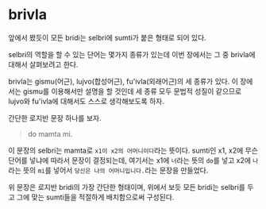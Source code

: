 # brivla

앞에서 봤듯이 모든 bridi는 selbri에 sumti가 붙은 형태로 되어 있다.

selbri의 역할을 할 수 있는 단어는 몇가지 종류가 있는데 이번 장에서는 그 중 brivla에 대해서 살펴보려고 한다.

brivla는 gismu(어근), lujvo(합성어근), fu'ivla(외래어근)의 세 종류가 있다. 이 장에서는 gismu를 이용해서만 설명을 할 것인데 세 종류 모두 문법적 성질이 같으므로 lujvo와 fu'ivla에 대해서도 스스로 생각해보도록 하자.

간단한 로지반 문장 하나를 보자.
> do mamta mi.

이 문장의 selbri는 mamta로 `x1이 x2의 어머니이다`라는 뜻이다.
sumti인 x1, x2에 무슨 단어를 넣냐에 따라서 문장이 결정되는데, 여기서는 x1에 `너`라는 뜻의 `do`를 넣고 x2에 `나`라는 뜻의 `mi`를 넣어서 `당신은 나의 어머니입니다.`라는 문장을 만들었다.

위 문장은 로지반 bridi의 가장 간단한 형태이며, 위에서 보듯 모든 bridi는 selbri를 두고 그에 맞는 sumti들을 적절하게 배치함으로써 구성된다.
